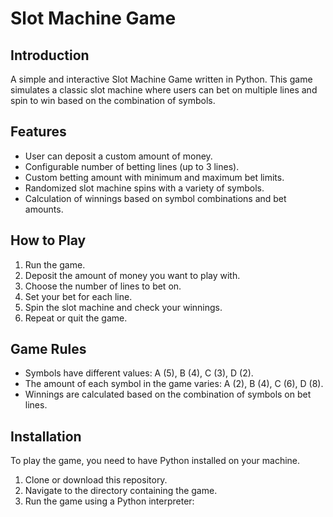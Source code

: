 # Slot Machine Game

## Introduction
A simple and interactive Slot Machine Game written in Python. This game simulates a classic slot machine where users can bet on multiple lines and spin to win based on the combination of symbols.

## Features
- User can deposit a custom amount of money.
- Configurable number of betting lines (up to 3 lines).
- Custom betting amount with minimum and maximum bet limits.
- Randomized slot machine spins with a variety of symbols.
- Calculation of winnings based on symbol combinations and bet amounts.

## How to Play
1. Run the game.
2. Deposit the amount of money you want to play with.
3. Choose the number of lines to bet on.
4. Set your bet for each line.
5. Spin the slot machine and check your winnings.
6. Repeat or quit the game.

## Game Rules
- Symbols have different values: A (5), B (4), C (3), D (2).
- The amount of each symbol in the game varies: A (2), B (4), C (6), D (8).
- Winnings are calculated based on the combination of symbols on bet lines.

## Installation
To play the game, you need to have Python installed on your machine.

1. Clone or download this repository.
2. Navigate to the directory containing the game.
3. Run the game using a Python interpreter:

